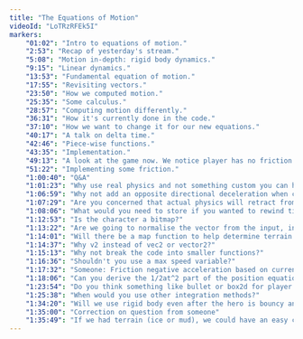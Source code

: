```yaml
---
title: "The Equations of Motion"
videoId: "LoTRzRFEk5I"
markers:
    "01:02": "Intro to equations of motion."
    "2:53": "Recap of yesterday's stream."
    "5:08": "Motion in-depth: rigid body dynamics."
    "9:15": "Linear dynamics."
    "13:53": "Fundamental equation of motion."
    "17:55": "Revisiting vectors."
    "23:50": "How we computed motion."
    "25:35": "Some calculus."
    "28:57": "Computing motion differently."
    "36:31": "How it's currently done in the code."
    "37:10": "How we want to change it for our new equations."
    "40:17": "A talk on delta time."
    "42:46": "Piece-wise functions."
    "43:35": "Implementation."
    "49:13": "A look at the game now. We notice player has no friction."
    "51:22": "Implementing some friction."
    "1:00:40": "Q&A"
    "1:01:23": "Why use real physics and not something custom you can handtune?"
    "1:06:59": "Why not add an opposite directional deceleration when collisions occur?"
    "1:07:29": "Are you concerned that actual physics will retract from the beauty and elegance of the worlds greatest jump code?"
    "1:08:06": "What would you need to store if you wanted to rewind time ala Braid?"
    "1:12:53": "Is the character a bitmap?"
    "1:13:22": "Are we going to normalise the vector from the input, instead of having a special case for diagonals?"
    "1:14:01": "Will there be a map function to help determine terrain for friction and collisions?"
    "1:14:37": "Why v2 instead of vec2 or vector2?"
    "1:15:13": "Why not break the code into smaller functions?"
    "1:16:36": "Shouldn't you use a max speed variable?"
    "1:17:32": "Someone: Friction negative acceleration based on current velocity would feel better"
    "1:18:06": "Can you derive the 1/2at^2 part of the position equation again?"
    "1:23:54": "Do you think something like bullet or box2d for player movement is appropriate?"
    "1:25:38": "When would you use other integration methods?"
    "1:34:20": "Will we use rigid body even after the hero is bouncy and all that?"
    "1:35:00": "Correction on question from someone"
    "1:35:49": "If we had terrain (ice or mud), we could have an easy convincing example"
---
```

